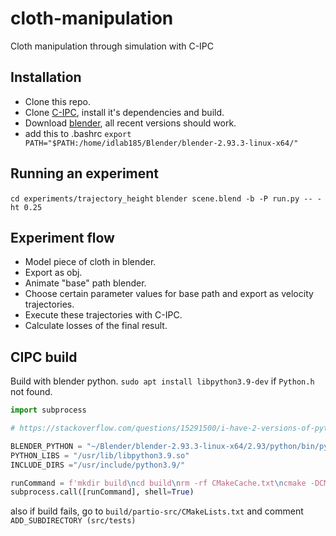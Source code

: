 # cloth-manipulation
Cloth manipulation through simulation with C-IPC

## Installation
* Clone this repo.
* Clone [C-IPC](https://github.com/ipc-sim/Codim-IPC), install it's dependencies and build.
* Download [blender](https://www.blender.org/download/), all recent versions should work.
* add this to .bashrc `export PATH="$PATH:/home/idlab185/Blender/blender-2.93.3-linux-x64/"`


## Running an experiment
`cd experiments/trajectory_height`
`blender scene.blend -b -P run.py -- -ht 0.25`

## Experiment flow
* Model piece of cloth in blender.
* Export as obj.
* Animate "base" path blender.
* Choose certain parameter values for base path and export as velocity trajectories.
* Execute these trajectories with C-IPC.
* Calculate losses of the final result.

## CIPC build
Build with blender python. `sudo apt install libpython3.9-dev` if `Python.h` not found.

```python
import subprocess

# https://stackoverflow.com/questions/15291500/i-have-2-versions-of-python-installed-but-cmake-is-using-older-version-how-do

BLENDER_PYTHON = "~/Blender/blender-2.93.3-linux-x64/2.93/python/bin/python3.9"
PYTHON_LIBS = "/usr/lib/libpython3.9.so"
INCLUDE_DIRS ="/usr/include/python3.9/"

runCommand = f'mkdir build\ncd build\nrm -rf CMakeCache.txt\ncmake -DCMAKE_BUILD_TYPE=Release -DPYTHON_EXECUTABLE:FILEPATH={BLENDER_PYTHON} -DPYTHON_LIBRARIES={PYTHON_LIBS} -DPYTHON_INCLUDE_DIRS={INCLUDE_DIRS} ..\nmake -j 15'
subprocess.call([runCommand], shell=True)
```

also if build fails, go to `build/partio-src/CMakeLists.txt` and comment `ADD_SUBDIRECTORY (src/tests)`